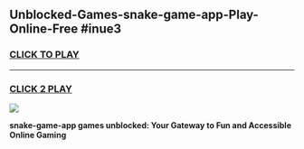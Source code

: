 
## Unblocked-Games-snake-game-app-Play-Online-Free #inue3
<h3>
<a href="https://us.freeplayer.one?title=snake-game-app&ref=10M">CLICK TO PLAY</a></h3>
<hr>

<h3>
<a href="https://us.freeplayer.one?title=snake-game-app&ref=10M">CLICK 2 PLAY</a>
  
</h3>

<a href="https://us.freeplayer.one?title=snake-game-app&ref=10M"><img src="https://clearcache.store/games.png"></a>


**snake-game-app games unblocked: Your Gateway to Fun and Accessible Online Gaming**
